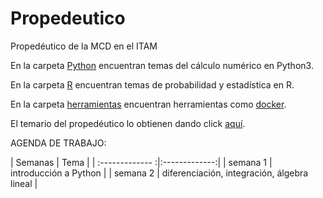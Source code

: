 # Propedeutico
Propedéutico de la MCD en el ITAM

En la carpeta [Python](/Python) encuentran temas del cálculo numérico en Python3.

En la carpeta [R](/R) encuentran temas de probabilidad y estadística en R.

En la carpeta [herramientas](/herramientas) encuentran herramientas como [docker](https://www.docker.com/).

El temario del propedéutico lo obtienen dando click [aquí](https://www.dropbox.com/s/mbckqr2p197w6no/PropedeuticoMCD-Temario.pdf?dl=0).



AGENDA DE TRABAJO:

| Semanas        | Tema |
| :------------- :|:-------------:|
| semana 1      | introducción a Python | 
| semana 2      | diferenciación, integración, álgebra lineal      |

